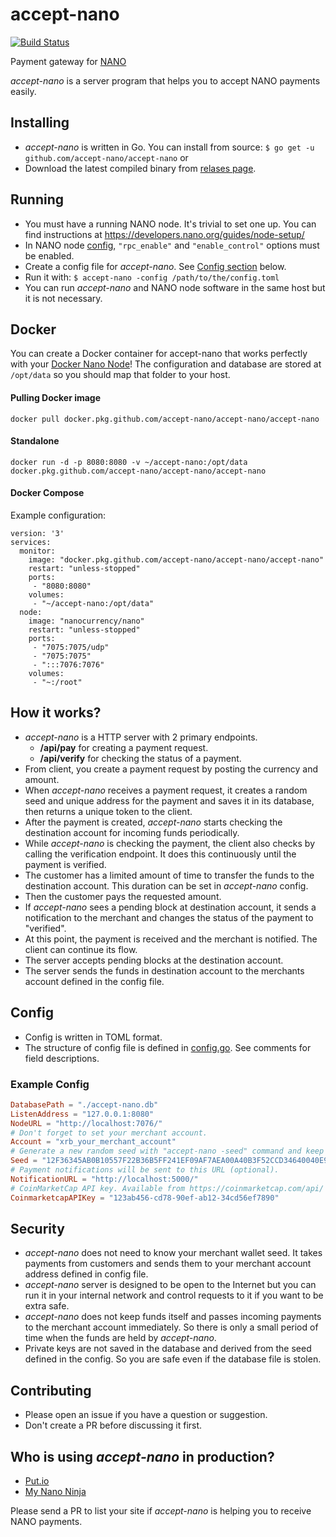 # accept-nano

[![Build Status](https://travis-ci.org/accept-nano/accept-nano.svg?branch=master)](https://travis-ci.org/accept-nano/accept-nano)

Payment gateway for [NANO](https://nano.org)

*accept-nano* is a server program that helps you to accept NANO payments easily.

## Installing

 - *accept-nano* is written in Go. You can install from source:
   ```$ go get -u github.com/accept-nano/accept-nano```
   or
 - Download the latest compiled binary from [relases page](https://github.com/accept-nano/accept-nano/releases).

## Running

 - You must have a running NANO node. It's trivial to set one up. You can find instructions at https://developers.nano.org/guides/node-setup/
 - In NANO node [config](https://github.com/nanocurrency/raiblocks/wiki/config.json), `"rpc_enable"` and `"enable_control"` options must be enabled.
 - Create a config file for *accept-nano*. See [Config section](#config) below.
 - Run it with:
   ```$ accept-nano -config /path/to/the/config.toml```
 - You can run *accept-nano* and NANO node software in the same host but it is not necessary.

## Docker

You can create a Docker container for accept-nano that works perfectly with your [Docker Nano Node](https://docs.nano.org/running-a-node/docker-management/)!
The configuration and database are stored at `/opt/data` so you should map that folder to your host.

#### Pulling Docker image

    docker pull docker.pkg.github.com/accept-nano/accept-nano/accept-nano

#### Standalone

    docker run -d -p 8080:8080 -v ~/accept-nano:/opt/data docker.pkg.github.com/accept-nano/accept-nano/accept-nano

#### Docker Compose

Example configuration:

```
version: '3'
services:
  monitor:
    image: "docker.pkg.github.com/accept-nano/accept-nano/accept-nano"
    restart: "unless-stopped"
    ports:
     - "8080:8080"
    volumes:
     - "~/accept-nano:/opt/data"
  node:
    image: "nanocurrency/nano"
    restart: "unless-stopped"
    ports:
     - "7075:7075/udp"
     - "7075:7075"
     - ":::7076:7076"
    volumes:
     - "~:/root"
```

## How it works?

 - *accept-nano* is a HTTP server with 2 primary endpoints.
   - **/api/pay** for creating a payment request.
   - **/api/verify** for checking the status of a payment.
 - From client, you create a payment request by posting the currency and amount.
 - When *accept-nano* receives a payment request, it creates a random seed and unique address for the payment and saves it in its database, then returns a unique token to the client.
 - After the payment is created, *accept-nano* starts checking the destination account for incoming funds periodically.
 - While *accept-nano* is checking the payment, the client also checks by calling the verification endpoint. It does this continuously until the payment is verified.
 - The customer has a limited amount of time to transfer the funds to the destination account. This duration can be set in *accept-nano* config.
 - Then the customer pays the requested amount.
 - If *accept-nano* sees a pending block at destination account, it sends a notification to the merchant and changes the status of the payment to "verified".
 - At this point, the payment is received and the merchant is notified. The client can continue its flow.
 - The server accepts pending blocks at the destination account.
 - The server sends the funds in destination account to the merchants account defined in the config file.

## Config

 - Config is written in TOML format.
 - The structure of config file is defined in [config.go](https://github.com/accept-nano/accept-nano/blob/master/config.go). See comments for field descriptions.

### Example Config

```toml
DatabasePath = "./accept-nano.db"
ListenAddress = "127.0.0.1:8080"
NodeURL = "http://localhost:7076/"
# Don't forget to set your merchant account.
Account = "xrb_your_merchant_account"
# Generate a new random seed with "accept-nano -seed" command and keep it secret.
Seed = "12F36345AB0B10557F22B36B5FF241EF09AF7AEA00A40B3F52CCD34640040E92"
# Payment notifications will be sent to this URL (optional).
NotificationURL = "http://localhost:5000/"
# CoinMarketCap API key. Available from https://coinmarketcap.com/api/
CoinmarketcapAPIKey = "123ab456-cd78-90ef-ab12-34cd56ef7890"
```

## Security

 - *accept-nano* does not need to know your merchant wallet seed. It takes payments from customers and sends them to your merchant account address defined in config file.
 - *accept-nano* server is designed to be open to the Internet but you can run it in your internal network and control requests to it if you want to be extra safe.
 - *accept-nano* does not keep funds itself and passes incoming payments to the merchant account immediately. So there is only a small period of time when the funds are held by *accept-nano*.
 - Private keys are not saved in the database and derived from the seed defined in the config. So you are safe even if the database file is stolen.

## Contributing

 - Please open an issue if you have a question or suggestion.
 - Don't create a PR before discussing it first.

## Who is using *accept-nano* in production?

 - [Put.io](https://put.io)
 - [My Nano Ninja](https://mynano.ninja)

Please send a PR to list your site if *accept-nano* is helping you to receive NANO payments.
